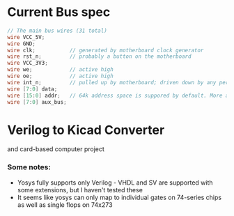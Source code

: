 # Current Bus spec
```verilog
// The main bus wires (31 total)
wire VCC_5V;
wire GND;
wire clk;			// generated by motherboard clock generator
wire rst_n;			// probably a button on the motherboard
wire VCC_3V3;
wire we;			// active high
wire oe;			// active high
wire int_n;			// pulled up by motherboard; driven down by any peripheral (could be used for interrupts)
wire [7:0] data;
wire [15:0] addr;	// 64k address space is suppored by default. More address bits may be added later
wire [7:0] aux_bus;
```

# Verilog to Kicad Converter
and card-based computer project

### Some notes:
* Yosys fully supports only Verilog - VHDL and SV are supported with some extensions, but I haven't tested these
* It seems like yosys can only map to individual gates on 74-series chips as well as single flops on 74x273
